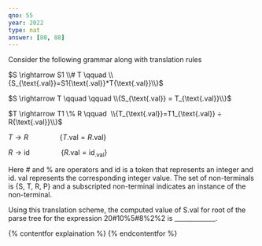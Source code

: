 ```yaml
---
qno: 55
year: 2022
type: nat
answer: [80, 80]
---
```


Consider the following grammar along with translation rules

$S \rightarrow S1 \\# T \qquad \\{S_{\text{.val}}=S1{\text{.val}}*T{\text{.val}}\\}$

$S \rightarrow T \qquad \qquad \\{S_{\text{.val}} = T_{\text{.val}}\\}$

$T \rightarrow T1 \% R \qquad  \\{T_{\text{.val}}=T1_{\text{.val}} ÷ R{\text{.val}}\\}$

$T \rightarrow R \qquad \qquad \{T{\text{.val}} = R{\text{.val}}\}$

$R \rightarrow \text{id} \qquad \qquad \{R{\text{.val}} = \text{id}_{\text{.val}}\}$

Here # and % are operators and id is a token that represents an integer and id. val represents the corresponding integer value. The set of non-terminals is {S, T, R, P} and a subscripted non-terminal indicates an instance of the non-terminal. 

Using this translation scheme, the computed value of S.val for root of the parse tree for the expression 20#10%5#8%2%2 is _____________. 

{% contentfor explaination %}
{% endcontentfor %}